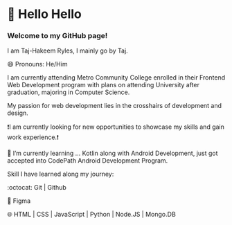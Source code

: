 # 👋 Hello Hello 
### Welcome to my GitHub page!

<!--
**t-ryles/t-ryles** is a ✨ _special_ ✨ repository because its `README.md` (this file) appears on your GitHub profile.

Here are some ideas to get you started:

- 🔭 I’m currently working on ...
- 🌱 I’m currently learning ...
- 👯 I’m looking to collaborate on ...
- 🤔 I’m looking for help with ...
- 💬 Ask me about ...
- 📫 How to reach me: ...
- 😄 Pronouns: ...
- ⚡ Fun fact: ...
-->

I am Taj-Hakeem Ryles, I mainly go by Taj.

😄 Pronouns: He/Him

I am currently attending Metro Community College enrolled in their Frontend Web Development program with plans on attending University after graduation, majoring in Computer Science.

My passion for web development lies in the crosshairs of development and design.

:exclamation:I am currently looking for new opportunities to showcase my skills and gain work experience.:exclamation:

🌱 I’m currently learning ... Kotlin along with Android Development, just got accepted into CodePath Android Development Program.

Skill I have learned along my journey: 

:octocat: Git | Github

:art: Figma

:globe_with_meridians: HTML | CSS | JavaScript | Python | Node.JS | Mongo.DB 

